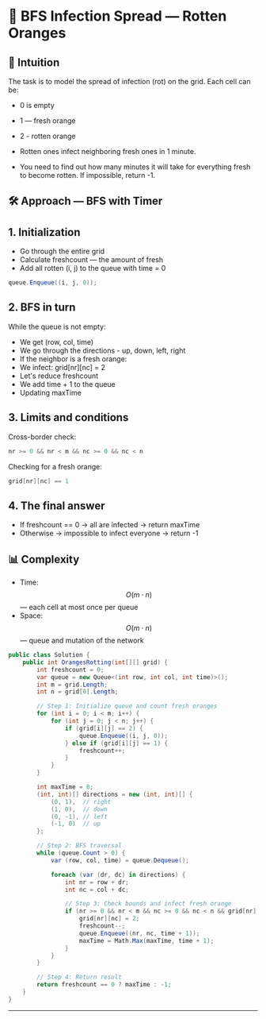 # 🍊 BFS Infection Spread — Rotten Oranges

## 🧠 Intuition
The task is to model the spread of infection (rot) on the grid. Each cell can be:

- 0 is empty
- 1 — fresh orange
- 2 - rotten orange

- Rotten ones infect neighboring fresh ones in 1 minute.
- You need to find out how many minutes it will take for everything fresh to become rotten. If impossible, return -1.

## 🛠️ Approach — BFS with Timer

## 1. Initialization

- Go through the entire grid
- Calculate freshcount — the amount of fresh
- Add all rotten (i, j) to the queue with time = 0

```csharp
queue.Enqueue((i, j, 0));
```

## 2. BFS in turn

While the queue is not empty:

- We get (row, col, time)
- We go through the directions - up, down, left, right
- If the neighbor is a fresh orange:
- We infect: grid[nr][nc] = 2
- Let's reduce freshcount
- We add time + 1 to the queue
- Updating maxTime

## 3. Limits and conditions
Cross-border check:

```csharp
nr >= 0 && nr < m && nc >= 0 && nc < n
```

Checking for a fresh orange:

```csharp
grid[nr][nc] == 1
```

## 4. The final answer
- If freshcount == 0 → all are infected → return maxTime
- Otherwise → impossible to infect everyone → return -1

## 📊 Complexity
- Time: $$O(m \cdot n)$$ — each cell at most once per queue
- Space: $$O(m \cdot n)$$ — queue and mutation of the network




```csharp
public class Solution {
    public int OrangesRotting(int[][] grid) {
        int freshcount = 0;
        var queue = new Queue<(int row, int col, int time)>();
        int m = grid.Length;
        int n = grid[0].Length;

        // Step 1: Initialize queue and count fresh oranges
        for (int i = 0; i < m; i++) {
            for (int j = 0; j < n; j++) {
                if (grid[i][j] == 2) {
                    queue.Enqueue((i, j, 0));
                } else if (grid[i][j] == 1) {
                    freshcount++;
                }
            }
        }

        int maxTime = 0;
        (int, int)[] directions = new (int, int)[] {
            (0, 1),  // right
            (1, 0),  // down
            (0, -1), // left
            (-1, 0)  // up
        };

        // Step 2: BFS traversal
        while (queue.Count > 0) {
            var (row, col, time) = queue.Dequeue();

            foreach (var (dr, dc) in directions) {
                int nr = row + dr;
                int nc = col + dc;

                // Step 3: Check bounds and infect fresh orange
                if (nr >= 0 && nr < m && nc >= 0 && nc < n && grid[nr][nc] == 1) {
                    grid[nr][nc] = 2;
                    freshcount--;
                    queue.Enqueue((nr, nc, time + 1));
                    maxTime = Math.Max(maxTime, time + 1);
                }
            }
        }

        // Step 4: Return result
        return freshcount == 0 ? maxTime : -1;
    }
}
```



---
